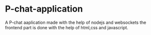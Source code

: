 # P-chat-application
 A P-chat aaplication made with the help of nodejs and websockets the frontend part is done with the help of html,css and javascript.
